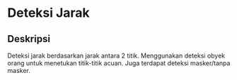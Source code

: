 # Deteksi Jarak

## Deskripsi

Deteksi jarak berdasarkan jarak antara 2 titik. Menggunakan deteksi obyek orang untuk menetukan titik-titik acuan. Juga terdapat deteksi masker/tanpa masker.
